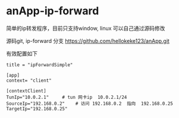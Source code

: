 # anApp-ip-forward
简单的ip转发程序，目前只支持window, linux 可以自己通过源码修改

源码git, ip-forward 分支
https://github.com/hellokeke123/anApp.git

有效配置如下
```
title = "ipForwardSimple"

[app]
context= "client"

[contextClient]
TunIp="10.0.2.1"     # tun 网卡ip  10.0.2.1/24
SourceIp="192.168.0.2"    # 访问 192.168.0.2  指向  192.168.0.25
TargetIp="192.168.0.25"
```
